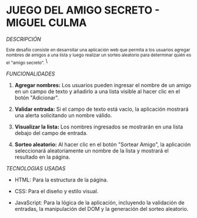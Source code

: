 # __JUEGO DEL AMIGO SECRETO - MIGUEL CULMA__

 _DESCRIPCIÓN_

<sub>
Este desafío consiste en desarrollar una aplicación web que permita a los usuarios agregar nombres de amigos a una lista y luego realizar un sorteo aleatorio para determinar quién es el "amigo secreto".
</sub>\

_FUNCIONALIDADES_

1. __Agregar nombres:__ Los usuarios pueden ingresar el nombre de un amigo en un campo de texto y añadirlo a una lista visible al hacer clic en el botón "Adicionar".

2. __Validar entrada:__ Si el campo de texto está vacío, la aplicación mostrará una alerta solicitando un nombre válido.

3. __Visualizar la lista:__ Los nombres ingresados se mostrarán en una lista debajo del campo de entrada.

4. __Sorteo aleatorio:__ Al hacer clic en el botón "Sortear Amigo", la aplicación seleccionará aleatoriamente un nombre de la lista y mostrará el resultado en la página.

_TECNOLOGIAS USADAS_

* HTML: Para la estructura de la página.

* CSS: Para el diseño y estilo visual.

* JavaScript: Para la lógica de la aplicación, incluyendo la validación de entradas, la manipulación del DOM y la generación del sorteo aleatorio.
